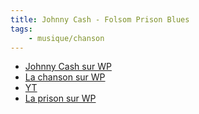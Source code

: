 ```yaml
---
title: Johnny Cash - Folsom Prison Blues
tags:
    - musique/chanson
---
```


- [Johnny Cash sur WP](https://fr.wikipedia.org/wiki/Johnny_Cash)
- [La chanson sur WP](https://fr.wikipedia.org/wiki/Folsom_Prison_Blues)
- [YT](https://www.youtube.com/watch?v=AeZRYhLDLeU)
- [La prison sur WP](https://fr.wikipedia.org/wiki/Prison_d%27%C3%89tat_de_Folsom)